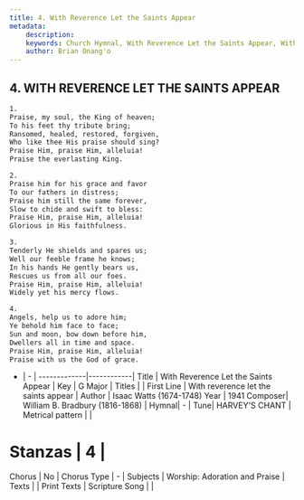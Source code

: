 ```yaml
---
title: 4. With Reverence Let the Saints Appear
metadata:
    description: 
    keywords: Church Hymnal, With Reverence Let the Saints Appear, With reverence let the saints appear, 
    author: Brian Onang'o
---
```



## 4. WITH REVERENCE LET THE SAINTS APPEAR

```txt
1.
Praise, my soul, the King of heaven;
To his feet thy tribute bring;
Ransomed, healed, restored, forgiven,
Who like thee His praise should sing?
Praise Him, praise Him, alleluia!
Praise the everlasting King.

2.
Praise him for his grace and favor
To our fathers in distress;
Praise him still the same forever,
Slow to chide and swift to bless:
Praise Him, praise Him, alleluia!
Glorious in His faithfulness.

3.
Tenderly He shields and spares us;
Well our feeble frame he knows;
In his hands He gently bears us,
Rescues us from all our foes.
Praise Him, praise Him, alleluia!
Widely yet his mercy flows.

4.
Angels, help us to adore him;
Ye behold him face to face;
Sun and moon, bow down before him,
Dwellers all in time and space.
Praise Him, praise Him, alleluia!
Praise with us the God of grace.
```

- |   -  |
-------------|------------|
Title | With Reverence Let the Saints Appear |
Key | G Major |
Titles |  |
First Line | With reverence let the saints appear |
Author | Isaac Watts (1674-1748)
Year | 1941
Composer| William B. Bradbury (1816-1868) |
Hymnal|  - |
Tune| HARVEY&#039;S CHANT |
Metrical pattern | |
# Stanzas | 4 |
Chorus | No |
Chorus Type | - |
Subjects | Worship: Adoration and Praise |
Texts |  |
Print Texts | 
Scripture Song |  |
  
